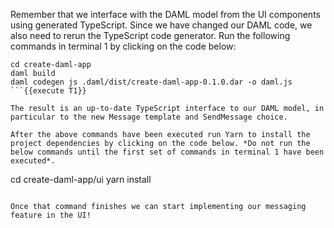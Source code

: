 
Remember that we interface with the DAML model from the UI components using generated TypeScript. Since we have changed our DAML code, we also need to rerun the TypeScript code generator. Run the following commands in terminal 1 by clicking on the code below:

```
cd create-daml-app
daml build
daml codegen js .daml/dist/create-daml-app-0.1.0.dar -o daml.js
```{{execute T1}}

The result is an up-to-date TypeScript interface to our DAML model, in particular to the new Message template and SendMessage choice.

After the above commands have been executed run Yarn to install the project dependencies by clicking on the code below. *Do not run the below commands until the first set of commands in terminal 1 have been executed*.

```
cd create-daml-app/ui
yarn install
```{{execute T2}}

Once that command finishes we can start implementing our messaging feature in the UI!
